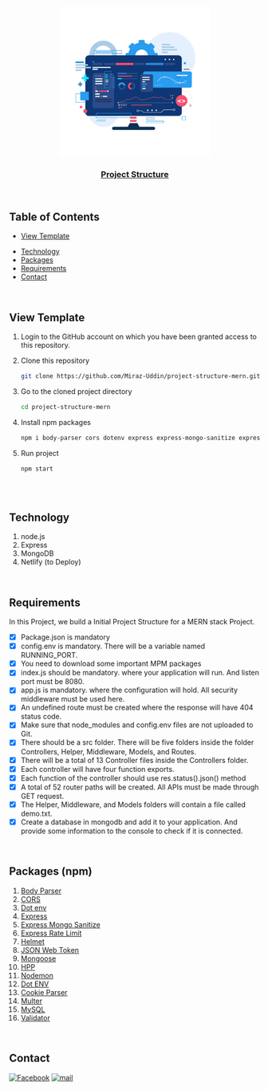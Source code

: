 <br />
 <p align="center">
    <img src="./pc.webp" alt="Logo" height="300" />
    <h3 align="center "><a href="https://project-structure-mern-by-miraz.netlify.app" target="_blank" >Project Structure</a></h3>
</p>

<!-- TABLE OF CONTENTS -->
<br>

## Table of Contents

- [View Template](#-view-template)
<!-- - [Live Link](#-live-link) -->
- [Technology](#-technology)
- [Packages](#-packages)
- [Requirements](#-requirements)
- [Contact](#-contact)

<!-- View Template -->
<br>

## View Template

1. Login to the GitHub account on which you have been granted access to this repository.
2. Clone this repository
   ```sh
   git clone https://github.com/Miraz-Uddin/project-structure-mern.git
   ```
3. Go to the cloned project directory
   ```sh
   cd project-structure-mern
   ```
4. Install npm packages

   ```sh
   npm i body-parser cors dotenv express express-mongo-sanitize express-rate-limit helmet jsonwebtoken mongoose hpp nodemon dotenv cookie-parser multer mysql validator
   ```

5. Run project
   ```sh
   npm start
   ```

<!-- Live Link  -->
<br>

<!-- ## Live Link -->

<!-- #### URL: https://project-structure-mern-by-miraz.netlify.app -->

<!-- Technology -->
<br>

## Technology

1. node.js
2. Express
3. MongoDB
4. Netlify (to Deploy)

<!-- Requirements -->
<br>

## Requirements

In this Project, we build a Initial Project Structure for a MERN stack Project.

- [x] Package.json is mandatory
- [x] config.env is mandatory. There will be a variable named RUNNING_PORT.
- [x] You need to download some important MPM packages
- [x] index.js should be mandatory. where your application will run. And listen port must be 8080.
- [x] app.js is mandatory. where the configuration will hold. All security middleware must be used here.
- [x] An undefined route must be created where the response will have 404 status code.
- [x] Make sure that node_modules and config.env files are not uploaded to Git.
- [x] There should be a src folder. There will be five folders inside the folder Controllers, Helper, Middleware, Models, and Routes.
- [x] There will be a total of 13 Controller files inside the Controllers folder.
- [x] Each controller will have four function exports.
- [x] Each function of the controller should use res.status().json() method
- [x] A total of 52 router paths will be created. All APIs must be made through GET request.
- [x] The Helper, Middleware, and Models folders will contain a file called demo.txt.
- [x] Create a database in mongodb and add it to your application. And provide some information to the console to check if it is connected.

<!-- Packages -->
<br>

## Packages (npm)

1.  [Body Parser](https://github.com/expressjs/body-parser)
2.  [CORS](https://github.com/expressjs/cors)
3.  [Dot env](https://github.com/motdotla/dotenv)
4.  [Express](https://github.com/expressjs/express)
5.  [Express Mongo Sanitize](https://github.com/fiznool/express-mongo-sanitize)
6.  [Express Rate Limit](https://github.com/express-rate-limit/express-rate-limit)
7.  [Helmet](https://github.com/helmetjs/helmet)
8.  [JSON Web Token](https://github.com/auth0/node-jsonwebtoken)
9.  [Mongoose](https://github.com/Automattic/mongoose)
10. [HPP](https://github.com/analog-nico/hpp)
11. [Nodemon](https://github.com/remy/nodemon)
12. [Dot ENV](https://github.com/motdotla/dotenv)
13. [Cookie Parser](https://github.com/expressjs/cookie-parser)
14. [Multer](https://github.com/expressjs/multer)
15. [MySQL](https://github.com/mysqljs/mysql)
16. [Validator](https://github.com/validatorjs/validator.js)

<!-- Contact  -->
<br>

## Contact

[![Facebook][facebook-shield]][facebook-url]
[![mail][mail-shield]][mail-url]

<!-- MARKDOWN LINKS & IMAGES -->

[facebook-shield]: https://img.shields.io/badge/-Facebook-black.svg?style=flat-square&logo=facebook&color=555&logoColor=white
[facebook-url]: https://www.facebook.com/profile.php?id=100083946927748
[mail-shield]: https://img.shields.io/badge/%F0%9F%93%A7%20Email-mirazuddin0623%40gmail.com-blueviolet
[mail-url]: mailto:mirazuddin0623@gmail.com

